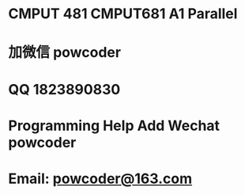 # CMPUT 481 CMPUT681 A1 Parallel
# 加微信 powcoder

# QQ 1823890830

# Programming Help Add Wechat powcoder

# Email: powcoder@163.com

